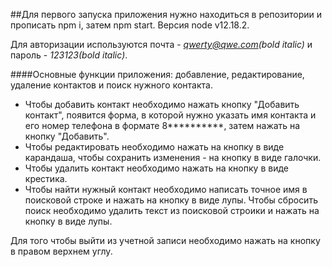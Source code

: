##Для первого запуска приложения нужно находиться в репозитории и прописать npm i, затем npm start.
Версия node v12.18.2.

Для авторизации используются почта - *qwerty@qwe.com(bold italic)* и пароль - *123123(bold italic)*.

####Основные функции приложения: добавление, редактирование, удаление контактов и поиск нужного контакта.

- Чтобы добавить контакт необходимо нажать кнопку "Добавить контакт", появится форма, в которой нужно указать имя контакта и его номер телефона в формате 8**********, затем нажать на кнопку "Добавить".
- Чтобы редактировать необходимо нажать на кнопку в виде карандаша, чтобы сохранить изменения - на кнопку в виде галочки.
- Чтобы удалить контакт необходимо нажать на кнопку в виде крестика.
- Чтобы найти нужный контакт необходимо написать точное имя в поисковой строке и нажать на кнопку в виде лупы. Чтобы сбросить поиск необходимо удалить текст из поисковой строики и нажать на кнопку в виде лупы.

Для того чтобы выйти из учетной записи необходимо нажать на кнопку в правом верхнем углу.
